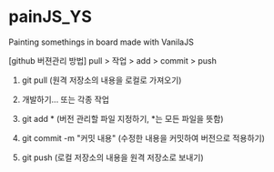 # painJS_YS
Painting somethings in board made with VanilaJS

[github 버젼관리 방법] 
pull > 작업 > add > commit > push

1. git pull (원격 저장소의 내용을 로컬로 가져오기)

2. 개발하기... 또는 각종 작업

3. git add * (버전 관리할 파일 지정하기, *는 모든 파일을 뜻함)

4. git commit -m "커밋 내용" (수정한 내용을 커밋하여 버전으로 적용하기)

5. git push (로컬 저장소의 내용을 원격 저장소로 보내기)

